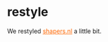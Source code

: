 <!--
  date: 2006-02-08
  modified: 2006-02-08
  slug: restyle
  type: post
  categories: admin
-->

# restyle

<p>We restyled <a href="http://www.shapers.nl/" alt="shapers" target="_blank" style="color:#f60;">shapers.nl</a> a little bit.</p>
